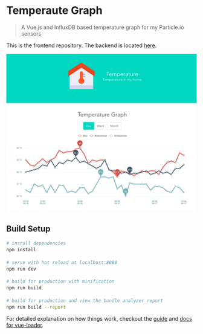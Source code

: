 # Temperaute Graph

> A Vue.js and InfluxDB based temperature graph for my Particle.io sensors

This is the frontend repository. The backend is located [here](https://github.com/strebl/home-temperature-backend).

![Screenshot](static/screenshot.png)

## Build Setup

``` bash
# install dependencies
npm install

# serve with hot reload at localhost:8080
npm run dev

# build for production with minification
npm run build

# build for production and view the bundle analyzer report
npm run build --report
```

For detailed explanation on how things work, checkout the [guide](http://vuejs-templates.github.io/webpack/) and [docs for vue-loader](http://vuejs.github.io/vue-loader).
